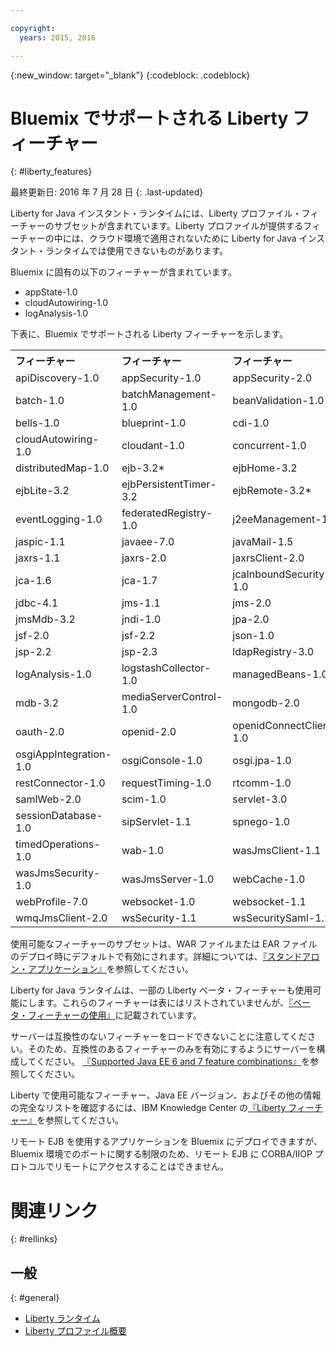 ```yaml
---

copyright:
  years: 2015, 2016

---
```


{:new_window: target="_blank"}
{:codeblock: .codeblock}

# Bluemix でサポートされる Liberty フィーチャー
{: #liberty_features}

最終更新日: 2016 年 7 月 28 日
{: .last-updated}

Liberty for Java インスタント・ランタイムには、Liberty プロファイル・フィーチャーのサブセットが含まれています。Liberty プロファイルが提供するフィーチャーの中には、クラウド環境で適用されないために Liberty for Java インスタント・ランタイムでは使用できないものがあります。

Bluemix に固有の以下のフィーチャーが含まれています。
* appState-1.0
* cloudAutowiring-1.0 
* logAnalysis-1.0

下表に、Bluemix でサポートされる Liberty フィーチャーを示します。

<table>

<tr>
<th align="left">フィーチャー</th>
<th align="left">フィーチャー</th>
<th align="left">フィーチャー</th>
<th align="left">フィーチャー</th>
</tr>

<tr>
<td>apiDiscovery-1.0</td>
<td>appSecurity-1.0</td>
<td>appSecurity-2.0</td>
<td>appState-1.0</td>
</tr>

<tr>
<td>batch-1.0</td>
<td>batchManagement-1.0</td>
<td>beanValidation-1.0 </td>
<td>beanValidation-1.1</td>
</tr>

<tr>
<td>bells-1.0</td>
<td>blueprint-1.0</td>
<td>cdi-1.0</td>
<td>cdi-1.2</td>
</tr>

<tr>
<td>cloudAutowiring-1.0 </td>
<td>cloudant-1.0</td>
<td>concurrent-1.0</td>
<td>couchdb-1.0</td>
</tr>

<tr>
<td>distributedMap-1.0 </td>
<td>ejb-3.2*</td>
<td>ejbHome-3.2</td>
<td>ejbLite-3.1</td>
</tr>

<tr>
<td>ejbLite-3.2</td>
<td>ejbPersistentTimer-3.2</td>
<td>ejbRemote-3.2*</td>
<td>el-3.0</td>
</tr>

<tr>
<td>eventLogging-1.0</td>
<td>federatedRegistry-1.0</td>
<td>j2eeManagement-1.1</td>
<td>jacc-1.5</td>
</tr>

<tr>
<td>jaspic-1.1</td>
<td>javaee-7.0</td>
<td>javaMail-1.5</td>
<td>jaxb-2.2</td>
</tr>

<tr>
<td>jaxrs-1.1</td>
<td>jaxrs-2.0</td>
<td>jaxrsClient-2.0</td>
<td>jaxws-2.2 </td>
</tr>

<tr>
<td>jca-1.6 </td>
<td>jca-1.7</td>
<td>jcaInboundSecurity-1.0</td>
<td>jdbc-4.0</td>
</tr>

<tr>
<td>jdbc-4.1</td>
<td>jms-1.1</td>
<td>jms-2.0</td>
<td>jmsMdb-3.1 </td>
</tr>

<tr>
<td>jmsMdb-3.2</td>
<td>jndi-1.0</td>
<td>jpa-2.0</td>
<td>jpa-2.1</td>
</tr>

<tr>
<td>jsf-2.0</td>
<td>jsf-2.2</td>
<td>json-1.0 </td>
<td>jsonp-1.0</td>
</tr>

<tr>
<td>jsp-2.2</td>
<td>jsp-2.3</td>
<td>ldapRegistry-3.0 </td>
<td>localConnector-1.0 </td>
</tr>

<tr>
<td>logAnalysis-1.0</td>
<td>logstashCollector-1.0</td>
<td>managedBeans-1.0</td>
<td>mdb-3.1</td>
</tr>

<tr>
<td>mdb-3.2 </td>
<td>mediaServerControl-1.0</td>
<td>mongodb-2.0 </td>
<td>monitor-1.0 </td>
</tr>

<tr>
<td>oauth-2.0 </td>
<td>openid-2.0 </td>
<td>openidConnectClient-1.0 </td>
<td>openidConnectServer-1.0 </td>
</tr>

<tr>
<td>osgiAppIntegration-1.0</td>
<td>osgiConsole-1.0 </td>
<td>osgi.jpa-1.0 </td>
<td>passwordUtilities-1.0</td>
</tr>

<tr>
<td>restConnector-1.0 </td>
<td>requestTiming-1.0</td>
<td>rtcomm-1.0</td>
<td>rtcommGateway-1.0</td>
</tr>

<tr>
<td>samlWeb-2.0</td>
<td>scim-1.0</td>
<td>servlet-3.0</td>
<td>servlet-3.1</td>
</tr>

<tr>
<td>sessionDatabase-1.0 </td>
<td>sipServlet-1.1</td>
<td>spnego-1.0</td>
<td>ssl-1.0 </td>
</tr>

<tr>
<td>timedOperations-1.0 </td>
<td>wab-1.0 </td>
<td>wasJmsClient-1.1 </td>
<td>wasJmsClient-2.0</td>
</tr>

<tr>
<td>wasJmsSecurity-1.0 </td>
<td>wasJmsServer-1.0 </td>
<td>webCache-1.0 </td>
<td>webProfile-6.0 </td>
</tr>

<tr>
<td>webProfile-7.0</td>
<td>websocket-1.0</td>
<td>websocket-1.1</td>
<td>wmqJmsClient-1.1 </td>
</tr>

<tr>
<td>wmqJmsClient-2.0</td>
<td>wsSecurity-1.1</td>
<td>wsSecuritySaml-1.1</td>
<td></td>
</tr>
</table>

使用可能なフィーチャーのサブセットは、WAR ファイルまたは EAR ファイルのデプロイ時にデフォルトで有効にされます。詳細については、[『スタンドアロン・アプリケーション』](optionsForPushing.html#stand_alone_apps)を参照してください。

Liberty for Java ランタイムは、一部の Liberty ベータ・フィーチャーも使用可能にします。これらのフィーチャーは表にはリストされていませんが、<a href="https://new-console.ng.bluemix.net/docs/runtimes/liberty/usingBetaFeatures.html">『ベータ・フィーチャーの使用』</a>に記載されています。

サーバーは互換性のないフィーチャーをロードできないことに注意してください。そのため、互換性のあるフィーチャーのみを有効にするようにサーバーを構成してください。
    <a href="http://www-01.ibm.com/support/knowledgecenter/SSEQTP_8.5.5/com.ibm.websphere.wlp.doc/ae/rwlp_prog_model_supported_combos.html">『Supported Java EE 6 and 7 feature combinations』</a>を参照してください。

Liberty で使用可能なフィーチャー、Java EE バージョン、およびその他の情報の完全なリストを確認するには、IBM Knowledge Center の[『Liberty フィーチャー』](https://www.ibm.com/support/knowledgecenter/SSCKBL_8.5.5/com.ibm.websphere.wlp.doc/ae/rwlp_feat.html)を参照してください。

リモート EJB を使用するアプリケーションを Bluemix にデプロイできますが、Bluemix 環境でのポートに関する制限のため、リモート EJB に CORBA/IIOP プロトコルでリモートにアクセスすることはできません。

# 関連リンク
{: #rellinks}
## 一般
{: #general}
* [Liberty ランタイム](index.html)
* [Liberty プロファイル概要](http://www-01.ibm.com/support/knowledgecenter/SSAW57_8.5.5/com.ibm.websphere.wlp.nd.doc/ae/cwlp_about.html)

